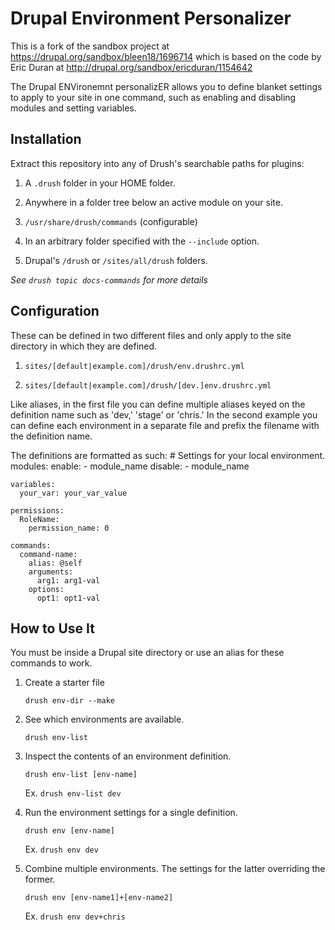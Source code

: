 # Drupal Environment Personalizer
This is a fork of the sandbox project at https://drupal.org/sandbox/bleen18/1696714
which is based on the code by Eric Duran at http://drupal.org/sandbox/ericduran/1154642

The Drupal ENVironemnt personalizER allows you to define blanket settings to apply to
your site in one command, such as enabling and disabling modules and setting
variables.

## Installation
Extract this repository into any of Drush's searchable paths for plugins:

1. A `.drush` folder in your HOME folder.

2. Anywhere in a folder tree below an active module on your site.

3. `/usr/share/drush/commands` (configurable)

4. In an arbitrary folder specified with the `--include` option.

5. Drupal's `/drush` or `/sites/all/drush` folders.


*See `drush topic docs-commands` for more details*

## Configuration

These can be defined in two different files and only apply to the site directory
in which they are defined.

1. `sites/[default|example.com]/drush/env.drushrc.yml`

2. `sites/[default|example.com]/drush/[dev.]env.drushrc.yml`


Like aliases, in the first file you can define multiple aliases keyed on the
definition name such as 'dev,' 'stage' or 'chris.' In the second example you can
define each environment in a separate file and prefix the filename with the
definition name.

The definitions are formatted as such:
	# Settings for your local environment.
	modules:
	  enable:
		- module_name
	  disable:
		- module_name
	
	variables:
	  your_var: your_var_value
	
	permissions:
	  RoleName:
		permission_name: 0
	
	commands:
	  command-name:
		alias: @self
		arguments:
		  arg1: arg1-val
		options:
		  opt1: opt1-val


## How to Use It

You must be inside a Drupal site directory or use an alias for these commands to
work.

1. Create a starter file

    `drush env-dir --make`

1. See which environments are available.

    `drush env-list`

2. Inspect the contents of an environment definition.

    `drush env-list [env-name]`

    Ex. `drush env-list dev`

3. Run the environment settings for a single definition.

    `drush env [env-name]`

    Ex. `drush env dev`

4. Combine multiple environments.  The settings for the latter overriding the former.

    `drush env [env-name1]+[env-name2]`

    Ex. `drush env dev+chris`
